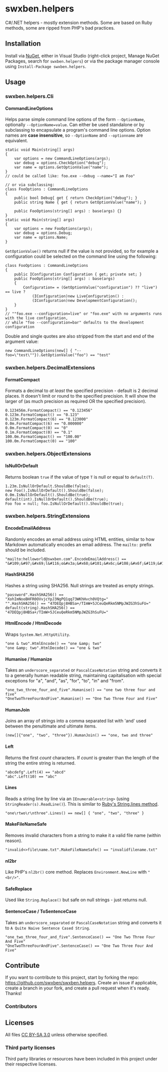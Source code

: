 swxben.helpers
==============

C#/.NET helpers - mostly extension methods. Some are based on Ruby methods, some are ripped from PHP's bad practices.


## Installation
Install via [NuGet](http://nuget.org/packages/swxben.helpers), either in Visual Studio (right-click project, Manage NuGet Packages, search for `swxben.helpers`) or via the package manager console using `Install-Package swxben.helpers`.


## Usage


### swxben.helpers.Cli

#### CommandLineOptions

Helps parse simple command line options of the form `--OptionName`, optionally `--OptionName=value`. Can either be used standalone or by subclassing to encapsulate a program's command line options. Option names are **case insensitive**, so `--OptionName` and `--optionname` are equivalent.

    static void Main(string[] args)
    {
        var options = new CommandLineOptions(args);
        var debug = options.CheckOption("debug");
        var name = options.GetOptionValue("name");
    }
    // could be called like: foo.exe --debug --name="I am Foo"

    // or via subclassing:
    class FooOptions : CommandLineOptions
    {
        public bool Debug{ get { return CheckOption("debug"); }
        public string Name { get { return GetOptionValue("name"); }

        public FooOptions(string[] args) : base(args) {}
    }
    static void Main(string[] args)
    {
        var options = new FooOptions(args);
        var debug = options.Debug;
        var name = options.Name;
    }

`GetOptionValue()` returns null if the value is not provided, so for example a configuration could be selected on the command line using the following:

    class FooOptions : CommandLineOptions
    {
        public IConfiguration Configuration { get; private set; }
        public FooOptions(string[] args) : base(args)
        {
            Configuration= = (GetOptionValue("configuration") ?? "live") == live ?
                (IConfiguration)new LiveConfiguration() :
                (IConfiguration)new DevelopmentConfiguration();
        }
    }
    // ""foo.exe --configuration=live" or "foo.exe" with no arguments runs with the live configuration,
    // while "foo --configuration=bar" defaults to the development configuration

Double and single quotes are also stripped from the start and end of the argument value:

    new CommandLineOptions(new[] { "--foo=\"test\""}).GetOptionValue("foo") == "test"


### swxben.helpers.DecimalExtensions


#### FormatCompact

Formats a decimal to _at least_ the specified precision - default is 2 decimal places. It doesn't limit or round to the specified precision. It will show the larger of (as much precision as required OR the specified precision).

    0.123456m.FormatCompact() == "0.123456"
    0.123m.FormatCompact() == "0.123"
    0.123m.FormatCompact(6) == "0.123000"
    0.0m.FormatCompact(6) == "0.000000"
    0.0m.FormatCompact(0) == "0"
    0.1m.FormatCompact(0) == "0.1"
    100.0m.FormatCompact() == "100.00"
    100.0m.FormatCompact(0) == "100"


### swxben.helpers.ObjectExtensions

#### IsNullOrDefault

Returns boolean `true` if the value of type `T` is null or equal to `default(T)`.

    1.23m.IsNullOrDefault.ShouldBe(false);
    new Foo().IsNullOrDefault().ShouldBe(false);
    0.0m.IsNullOrDefault().ShouldBe(true);
    default(int).IsNullOrDefault().ShouldBe(true);
    Foo foo = null; foo.IsNullOrDefault().ShouldBe(true);


### swxben.helpers.StringExtensions


#### EncodeEmailAddress

Randomly encodes an email address using HTML entities, similar to how Markdown automatically encodes an email address. The `mailto:` prefix should be included.

	"mailto:helloworld@swxben.com".EncodeEmailAddress() == "&#109;&#97;&#x69;l&#116;o&#x3a;&#x68;&#101;&#x6c;&#108;&#x6f;&#119;&#111;&#114;&#108;&#100;&#64;&#115;&#x77;&#x78;&#x62;&#x65;&#110;&#46;&#x63;&#x6f;&#109;"


#### HashSHA256

Hashes a string using SHA256. Null strings are treated as empty strings.

	"password".HashSHA256() == "XohImNooBHFR0OVvjcYpJ3NgPQ1qq73WKhHvch0VQtg="
	"".HashSHA256() == "47DEQpj8HBSa+/TImW+5JCeuQeRkm5NMpJWZG3hSuFU="
	default(string).HashSHA256() == "47DEQpj8HBSa+/TImW+5JCeuQeRkm5NMpJWZG3hSuFU="


#### HtmlEncode / HtmlDecode

Wraps `System.Net.HttpUtility`.

    "one & two".HtmlEncode() == "one &amp; two"
    "one &amp; two".HtmlDecode() == "one & two"


#### Humanise / Humanize

Takes an `underscore_separated` or `PascalCaseNotation` string and converts it to a generally human readable string, maintaining capitalisation with special exceptions for "a", "and", "as", "for", "to", "in" and "from".

    "one_two_three_four_and_five".Humanise() == "one two three four and five"
    "OneTwoThreeFourAndFive".Humanise() == "One Two Three Four and Five"


#### HumanJoin

Joins an array of strings into a comma separated list with 'and' used between the penultimate and ultimate items.

	(new[]{"one", "two", "three"}).HumanJoin() == "one, two and three"


#### Left

Returns the first _count_ characters. If _count_ is greater than the length of the string the entire string is returned.

    "abcdefg".Left(4) == "abcd"
    "abc".Left(10) == "abc"


#### Lines

Reads a string line by line via an `IEnumerable<string>` (using `StringReader(s).ReadLine()`). This is similar to [Ruby's String.lines method](http://www.ruby-doc.org/core-1.9.3/String.html#method-i-lines).

    "one\rtwo\r\nthree".Lines() == new[] { "one", "two", "three" }


#### MakeFileNameSafe

Removes invalid characters from a string to make it a valid file name (within reason).

    "invalid<>file\name.txt".MakeFileNameSafe() == "invalidfilename.txt"


#### nl2br

Like PHP's `nl2br()` core method. Replaces `Environment.NewLine` with `"<br/>"`.


#### SafeReplace

Used like `String.Replace()` but safe on null strings - just returns null.


#### SentenceCase / ToSentenceCase

Takes an `underscore_separated` or `PascalCaseNotation` string and converts it to `A Quite Naive Sentence Cased String`.

    "one_two_three_four_and_five".SentenceCase() == "One Two Three Four And Five"
    "OneTwoThreeFourAndFive".SentenceCase() == "One Two Three Four And Five"


## Contribute

If you want to contribute to this project, start by forking the repo: <https://github.com/swxben/swxben.helpers>. Create an issue if applicable, create a branch in your fork, and create a pull request when it's ready. Thanks!

### Contributors


## Licenses

All files [CC BY-SA 3.0](http://creativecommons.org/licenses/by-sa/3.0/) unless otherwise specified.

### Third party licenses

Third party libraries or resources have been included in this project under their respective licenses.
